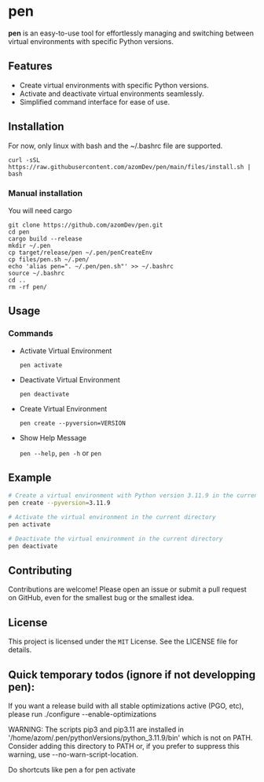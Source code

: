 # **pen**

**pen** is an easy-to-use tool for effortlessly managing and switching between virtual environments with specific Python versions.

## Features

- Create virtual environments with specific Python versions.
- Activate and deactivate virtual environments seamlessly.
- Simplified command interface for ease of use.

## Installation

For now, only linux with bash and the ~/.bashrc file are supported.
```
curl -sSL https://raw.githubusercontent.com/azomDev/pen/main/files/install.sh | bash
```
### Manual installation
You will need cargo
```
git clone https://github.com/azomDev/pen.git
cd pen
cargo build --release
mkdir ~/.pen
cp target/release/pen ~/.pen/penCreateEnv
cp files/pen.sh ~/.pen/
echo 'alias pen=". ~/.pen/pen.sh"' >> ~/.bashrc
source ~/.bashrc
cd ..
rm -rf pen/
```

## Usage

### Commands

- Activate Virtual Environment

  `pen activate`

- Deactivate Virtual Environment

  `pen deactivate`

- Create Virtual Environment

  `pen create --pyversion=VERSION`

- Show Help Message
  
  `pen --help`, `pen -h` or `pen`

## Example

```sh
# Create a virtual environment with Python version 3.11.9 in the current directory
pen create --pyversion=3.11.9

# Activate the virtual environment in the current directory
pen activate

# Deactivate the virtual environment in the current directory
pen deactivate
```


## Contributing

Contributions are welcome! Please open an issue or submit a pull request on GitHub, even for the smallest bug or the smallest idea.

## License

This project is licensed under the `MIT` License. See the LICENSE file for details.


## Quick temporary todos (ignore if not developping pen):

If you want a release build with all stable optimizations active (PGO, etc),
please run ./configure --enable-optimizations

WARNING: The scripts pip3 and pip3.11 are installed in '/home/azom/.pen/pythonVersions/python_3.11.9/bin' which is not on PATH.
  Consider adding this directory to PATH or, if you prefer to suppress this warning, use --no-warn-script-location.

Do shortcuts like pen a for pen activate
